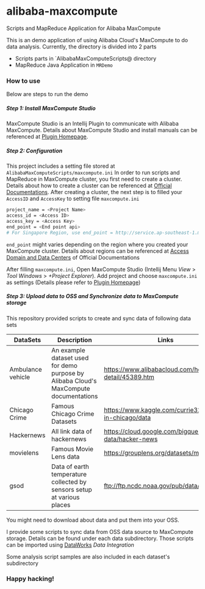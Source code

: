 # alibaba-maxcompute
Scripts and MapReduce Application for Alibaba MaxCompute

This is an demo application of using Alibaba Cloud's MaxCompute to do data analysis. Currently, the directory is divided 
into 2 parts
* Scripts parts in `AlibabaMaxComputeScripts@ directory
* MapReduce Java Application in `MRDemo`

### How to use

Below are steps to run the demo

##### Step 1: Install MaxCompute Studio
MaxCompute Studio is an Intellij Plugin to communicate with Alibaba MaxCompute. Details about MaxCompute Studio and 
install manuals can be referenced at [Plugin Homepage](https://plugins.jetbrains.com/plugin/9193-maxcompute-studio).

##### Step 2: Configuration
This project includes a setting file stored at `AlibabaMaxComputeScripts/maxcompute.ini`
In order to run scripts and MapReduce in MaxCompute cluster, you first need to create a cluster. Details about how to 
create a cluster can be referenced at [Official Documentations](https://www.alibabacloud.com/help/doc-detail/27803.htm).
After creating a cluster, the next step is to filled your `AccessID` and `AccessKey` to setting file `maxcompute.ini`

```bash
project_name = <Project Name>
access_id = <Access ID>
access_key = <Access Key>
end_point = <End point api>
# For Singapore Region, use end_point = http://service.ap-southeast-1.maxcompute.aliyun.com/api
```

`end_point` might varies depending on the region where you created your MaxCompute cluster. Details about regions can be
referenced at [Access Domain and Data Centers](https://www.alibabacloud.com/help/doc-detail/34951.htm) of 
Official Documentations

After filling `maxcompute.ini`, Open MaxCompute Studio (Intellij Menu *View* > *Tool Windows* > *+Project Explorer*). Add
project and choose `maxcompute.ini` as settings (Details please refer to [Plugin Homepage](https://plugins.jetbrains.com/plugin/9193-maxcompute-studio))

##### Step 3: Upload data to OSS and Synchronize data to MaxCompute storage
This repository provided scripts to create and sync data of following data sets

| DataSets          | Description                                                                           | Links                                                     |
|-------------------|---------------------------------------------------------------------------------------|-----------------------------------------------------------|
| Ambulance vehicle | An example dataset used for demo purpose by Alibaba Cloud's MaxCompute documentations |  https://www.alibabacloud.com/help/doc-detail/45389.htm   |
|  Chicago Crime    | Famous Chicago Crime Datasets                                                         | https://www.kaggle.com/currie32/crimes-in-chicago/data    |
| Hackernews        | All link data of hackernews                                                           | https://cloud.google.com/bigquery/public-data/hacker-news |
| movielens         | Famous Movie Lens data                                                                | https://grouplens.org/datasets/movielens/                 |
| gsod              | Data of earth temperature collected by sensors setup at various places                | ftp://ftp.ncdc.noaa.gov/pub/data/gsod/                    |

You might need to download about data and put them into your OSS.

I provide some scripts to sync data from OSS data source to MaxCompute storage. Details can be found under each data
subdirectory. Those scripts can be imported using [DataWorks](https://www.alibabacloud.com/help/product/30254.htm) *Data Integration*

Some analysis script samples are also included in each dataset's subdirectory

### Happy hacking! ### 